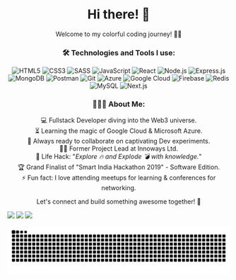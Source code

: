 <h1 align="center">Hi there! 👋</h1>
<p align="center">Welcome to my colorful coding journey! 🎨✨</p>
<h3 align="center">🛠️ Technologies and Tools I use:</h3>
<p align="center">
  <img src="https://img.shields.io/badge/-HTML5-E34F26?style=flat-square&logo=html5&logoColor=white" alt="HTML5" />
  <img src="https://img.shields.io/badge/-CSS3-1572B6?style=flat-square&logo=css3" alt="CSS3" />
  <img src="https://img.shields.io/badge/-SASS-CC6699?style=flat-square&logo=sass&logoColor=white" alt="SASS" />
  <img src="https://img.shields.io/badge/-JavaScript-F7DF1E?style=flat-square&logo=javascript&logoColor=black" alt="JavaScript" />
  <img src="https://img.shields.io/badge/-React-61DAFB?style=flat-square&logo=react&logoColor=black" alt="React" />
  <img src="https://img.shields.io/badge/-Node.js-339933?style=flat-square&logo=node.js&logoColor=white" alt="Node.js" />
  <img src="https://img.shields.io/badge/-Express.js-000000?style=flat-square" alt="Express.js" />
  <img src="https://img.shields.io/badge/-MongoDB-47A248?style=flat-square&logo=mongodb&logoColor=white" alt="MongoDB" />
  <img src="https://img.shields.io/badge/-Postman-FF6C37?style=flat-square&logo=postman" alt="Postman" />
  <img src="https://img.shields.io/badge/-Git-F05032?style=flat-square&logo=git&logoColor=white" alt="Git" />
  <img src="https://img.shields.io/badge/-Azure-0089D6?style=flat-square&logo=microsoft-azure&logoColor=white" alt="Azure" />
  <img src="https://img.shields.io/badge/-Google%20Cloud-4285F4?style=flat-square&logo=google-cloud&logoColor=white" alt="Google Cloud" />
  <img src="https://img.shields.io/badge/-Firebase-FFCA28?style=flat-square&logo=firebase&logoColor=black" alt="Firebase" />
  <img src="https://img.shields.io/badge/-Redis-DC382D?style=flat-square&logo=redis&logoColor=white" alt="Redis" />
  <img src="https://img.shields.io/badge/-MySQL-4479A1?style=flat-square&logo=mysql&logoColor=white" alt="MySQL" />
  <img src="https://img.shields.io/badge/-Next.js-000000?style=flat-square&logo=next.js&logoColor=white" alt="Next.js" />
</p>
<h3 align="center">👨🏻‍💻 About Me:</h3>
<p align="center">
  💻 Fullstack Developer diving into the Web3 universe.<br/>
  ⏳ Learning the magic of Google Cloud & Microsoft Azure.<br/>
  🚀 Always ready to collaborate on captivating Dev experiments.<br/>
  👨‍💻 Former Project Lead at Innoways Ltd.<br/>
  🎯 Life Hack: "<em>Explore 🔥 and Explode 💣 with knowledge.</em>"<br/>
  🏆 Grand Finalist of "Smart India Hackathon 2019" - Software Edition.<br/>
  ⚡ Fun fact: I love attending meetups for learning & conferences for networking.
</p>
<p align="center">
  Let's connect and build something awesome together! 🌟
</p>

<img src="https://github-readme-streak-stats.herokuapp.com/?user=pateljigar8005&theme=transparent" width="708px">
<img src="https://github-readme-stats.vercel.app/api?username=pateljigar8005&show_icons=true&theme=transparent" width="400px"></img>
<img src="https://github-readme-stats.vercel.app/api/top-langs/?username=pateljigar8005&theme=transparent&layout=compact" width="303px"></img>

![](https://github.com/BEPb/BEPb/blob/output/github-contribution-grid-snake.svg)
